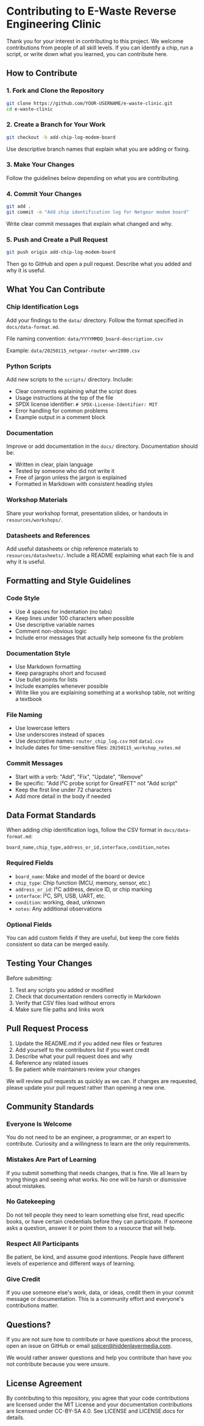 # Contributing to E-Waste Reverse Engineering Clinic

Thank you for your interest in contributing to this project. We welcome contributions from people of all skill levels. If you can identify a chip, run a script, or write down what you learned, you can contribute here.

## How to Contribute

### 1. Fork and Clone the Repository

```bash
git clone https://github.com/YOUR-USERNAME/e-waste-clinic.git
cd e-waste-clinic
```

### 2. Create a Branch for Your Work

```bash
git checkout -b add-chip-log-modem-board
```

Use descriptive branch names that explain what you are adding or fixing.

### 3. Make Your Changes

Follow the guidelines below depending on what you are contributing.

### 4. Commit Your Changes

```bash
git add .
git commit -m "Add chip identification log for Netgear modem board"
```

Write clear commit messages that explain what changed and why.

### 5. Push and Create a Pull Request

```bash
git push origin add-chip-log-modem-board
```

Then go to GitHub and open a pull request. Describe what you added and why it is useful.

## What You Can Contribute

### Chip Identification Logs

Add your findings to the `data/` directory. Follow the format specified in `docs/data-format.md`.

File naming convention: `data/YYYYMMDD_board-description.csv`

Example: `data/20250115_netgear-router-wnr2000.csv`

### Python Scripts

Add new scripts to the `scripts/` directory. Include:

- Clear comments explaining what the script does
- Usage instructions at the top of the file
- SPDX license identifier: `# SPDX-License-Identifier: MIT`
- Error handling for common problems
- Example output in a comment block

### Documentation

Improve or add documentation in the `docs/` directory. Documentation should be:

- Written in clear, plain language
- Tested by someone who did not write it
- Free of jargon unless the jargon is explained
- Formatted in Markdown with consistent heading styles

### Workshop Materials

Share your workshop format, presentation slides, or handouts in `resources/workshops/`.

### Datasheets and References

Add useful datasheets or chip reference materials to `resources/datasheets/`. Include a README explaining what each file is and why it is useful.

## Formatting and Style Guidelines

### Code Style

- Use 4 spaces for indentation (no tabs)
- Keep lines under 100 characters when possible
- Use descriptive variable names
- Comment non-obvious logic
- Include error messages that actually help someone fix the problem

### Documentation Style

- Use Markdown formatting
- Keep paragraphs short and focused
- Use bullet points for lists
- Include examples whenever possible
- Write like you are explaining something at a workshop table, not writing a textbook

### File Naming

- Use lowercase letters
- Use underscores instead of spaces
- Use descriptive names: `router_chip_log.csv` not `data1.csv`
- Include dates for time-sensitive files: `20250115_workshop_notes.md`

### Commit Messages

- Start with a verb: "Add", "Fix", "Update", "Remove"
- Be specific: "Add I²C probe script for GreatFET" not "Add script"
- Keep the first line under 72 characters
- Add more detail in the body if needed

## Data Format Standards

When adding chip identification logs, follow the CSV format in `docs/data-format.md`:

```csv
board_name,chip_type,address_or_id,interface,condition,notes
```

### Required Fields

- `board_name`: Make and model of the board or device
- `chip_type`: Chip function (MCU, memory, sensor, etc.)
- `address_or_id`: I²C address, device ID, or chip marking
- `interface`: I²C, SPI, USB, UART, etc.
- `condition`: working, dead, unknown
- `notes`: Any additional observations

### Optional Fields

You can add custom fields if they are useful, but keep the core fields consistent so data can be merged easily.

## Testing Your Changes

Before submitting:

1. Test any scripts you added or modified
2. Check that documentation renders correctly in Markdown
3. Verify that CSV files load without errors
4. Make sure file paths and links work

## Pull Request Process

1. Update the README.md if you added new files or features
2. Add yourself to the contributors list if you want credit
3. Describe what your pull request does and why
4. Reference any related issues
5. Be patient while maintainers review your changes

We will review pull requests as quickly as we can. If changes are requested, please update your pull request rather than opening a new one.

## Community Standards

### Everyone Is Welcome

You do not need to be an engineer, a programmer, or an expert to contribute. Curiosity and a willingness to learn are the only requirements.

### Mistakes Are Part of Learning

If you submit something that needs changes, that is fine. We all learn by trying things and seeing what works. No one will be harsh or dismissive about mistakes.

### No Gatekeeping

Do not tell people they need to learn something else first, read specific books, or have certain credentials before they can participate. If someone asks a question, answer it or point them to a resource that will help.

### Respect All Participants

Be patient, be kind, and assume good intentions. People have different levels of experience and different ways of learning.

### Give Credit

If you use someone else's work, data, or ideas, credit them in your commit message or documentation. This is a community effort and everyone's contributions matter.

## Questions?

If you are not sure how to contribute or have questions about the process, open an issue on GitHub or email splicer@hiddenlayermedia.com.

We would rather answer questions and help you contribute than have you not contribute because you were unsure.

## License Agreement

By contributing to this repository, you agree that your code contributions are licensed under the MIT License and your documentation contributions are licensed under CC-BY-SA 4.0. See LICENSE and LICENSE.docs for details.
